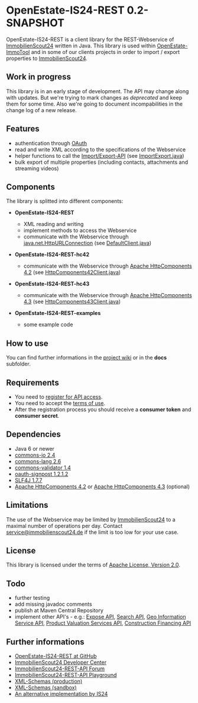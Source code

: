 OpenEstate-IS24-REST 0.2-SNAPSHOT
=================================

OpenEstate-IS24-REST is a client library for the REST-Webservice of
[ImmobilienScout24](http://www.immobilienscout24.de/) written in Java. This
library is used within [OpenEstate-ImmoTool](http://openestate.org/) and in
some of our clients projects in order to import / export properties to
[ImmobilienScout24](http://www.immobilienscout24.de/).


Work in progress
----------------

This library is in an early stage of development. The API may change along with
updates. But we're trying to mark changes as *deprecated* and keep them for some
time. Also we're going to document incompabilities in the change log of a new
release.


Features
--------

-   authentication through [OAuth](http://api.immobilienscout24.de/useful/authentication.html)
-   read and write XML according to the specifications of the Webservice
-   helper functions to call the [Import/Export-API](http://api.immobilienscout24.de/our-apis/import-export.html)
    (see [ImportExport.java](OpenEstate-IS24-REST/src/main/java/org/openestate/is24/restapi/ImportExport.java))
-   bulk export of multiple properties (including contacts, attachments and
    streaming videos)


Components
----------

The library is splitted into different components:

-   **OpenEstate-IS24-REST**

    -   XML reading and writing
    -   implement methods to access the Webservice
    -   communicate with the Webservice through [java.net.HttpURLConnection](http://docs.oracle.com/javase/6/docs/api/java/net/HttpURLConnection.html)
        (see [DefaultClient.java](OpenEstate-IS24-REST/src/main/java/org/openestate/is24/restapi/DefaultClient.java))

-   **OpenEstate-IS24-REST-hc42**

    -   communicate with the Webservice through [Apache HttpComponents 4.2](http://hc.apache.org/httpcomponents-client-4.2.x/)
        (see [HttpComponents42Client.java](OpenEstate-IS24-REST-hc42/src/main/java/org/openestate/is24/restapi/hc42/HttpComponents42Client.java))

-   **OpenEstate-IS24-REST-hc43**

    -   communicate with the Webservice through [Apache HttpComponents 4.3](http://hc.apache.org/httpcomponents-client-4.3.x/)
        (see [HttpComponents43Client.java](OpenEstate-IS24-REST-hc43/src/main/java/org/openestate/is24/restapi/hc43/HttpComponents43Client.java))

-   **OpenEstate-IS24-REST-examples**

    -   some example code


How to use
----------

You can find further informations in the
[project wiki](https://github.com/OpenEstate/OpenEstate-IS24-REST/wiki) or in
the **docs** subfolder.


Requirements
------------

-   You need to [register for API access](http://rest.immobilienscout24.de/restapi/security/registration).
-   You need to accept the [terms of use](http://api.immobilienscout24.de/terms-of-use.html).
-   After the registration process you should receive a **consumer token** and
    **consumer secret**.


Dependencies
------------

-   Java 6 or newer
-   [commons-io 2.4](http://commons.apache.org/proper/commons-io/)
-   [commons-lang 2.6](http://commons.apache.org/proper/commons-lang/)
-   [commons-validator 1.4](http://commons.apache.org/proper/commons-validator/)
-   [oauth-signpost 1.2.1.2](https://code.google.com/p/oauth-signpost/)
-   [SLF4J 1.7.7](http://www.slf4j.org/)
-   [Apache HttpComponents 4.2](http://hc.apache.org/httpcomponents-client-4.2.x/) or
    [Apache HttpComponents 4.3](http://hc.apache.org/httpcomponents-client-4.3.x/) (optional)


Limitations
-----------

The use of the Webservice may be limited by
[ImmobilienScout24](http://www.immobilienscout24.de/) to a maximal number of
operations per day. Contact <service@immobilienscout24.de> if the limit is too
low for your use case.


License
-------

This library is licensed under the terms of
[Apache License, Version 2.0](http://www.apache.org/licenses/LICENSE-2.0.html).


Todo
----

-   further testing
-   add missing javadoc comments
-   publish at Maven Central Repository
-   implement other API's - e.g.:
    [Expose API](http://api.immobilienscout24.de/our-apis/expose.html),
    [Search API](http://api.immobilienscout24.de/our-apis/search.html),
    [Geo Information Service API](http://api.immobilienscout24.de/our-apis/gis.html),
    [Product Valuation Services API](http://api.immobilienscout24.de/our-apis/valuation.html),
    [Construction Financing API](http://api.immobilienscout24.de/our-apis/construction-financing.html)


Further informations
--------------------

-   [OpenEstate-IS24-REST at GitHub](https://github.com/OpenEstate/OpenEstate-IS24-REST)
-   [ImmobilienScout24 Developer Center](http://api.immobilienscout24.de/)
-   [ImmobilienScout24-REST-API Forum](https://groups.google.com/forum/#!forum/immobilienscout24-development)
-   [ImmobilienScout24-REST-API Playground](http://playground.immobilienscout24.de/rest/playground)
-   [XML-Schemas (production)](http://rest.immobilienscout24.de/restapi/api/offer/v1.0/?_wadl&_schema)
-   [XML-Schemas (sandbox)](http://rest.sandbox-immobilienscout24.de/restapi/api/offer/v1.0/?_wadl&_schema)
-   [An alternative implementation by IS24](https://github.com/ImmobilienScout24/restapi-java-sdk)
